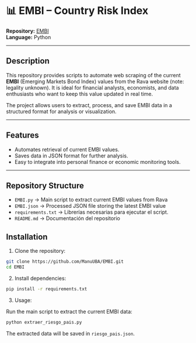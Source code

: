 # 📊 EMBI – Country Risk Index

**Repository:** [EMBI](https://github.com/ManuUBA/EMBI)  
**Language:** Python  

---

## Description

This repository provides scripts to automate web scraping of the current **EMBI** (Emerging Markets Bond Index) values from the Rava website (note: legality unknown). It is ideal for financial analysts, economists, and data enthusiasts who want to keep this value updated in real time.

The project allows users to extract, process, and save EMBI data in a structured format for analysis or visualization.

---

## Features

- Automates retrieval of current EMBI values.
- Saves data in JSON format for further analysis.
- Easy to integrate into personal finance or economic monitoring tools.

---

## Repository Structure

- `EMBI.py` → Main script to extract current EMBI values from Rava
- `EMBI.json` → Processed JSON file storing the latest EMBI value
- `requirements.txt` → Librerías necesarias para ejecutar el script.  
- `README.md` → Documentación del repositorio

## Installation

1. Clone the repository:

```bash
git clone https://github.com/ManuUBA/EMBI.git
cd EMBI
```

2. Install dependencies:

```bash
pip install -r requirements.txt
```
3. Usage:

Run the main script to extract the current EMBI data:

```bash
python extraer_riesgo_pais.py
```

The extracted data will be saved in `riesgo_pais.json`.
